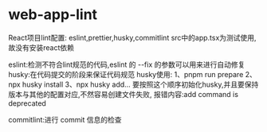 # web-app-lint

React项目lint配置:
eslint,prettier,husky,commitlint
src中的app.tsx为测试使用,故没有安装react依赖

eslint:检测不符合lint规范的代码,eslint 的 --fix 的参数可以用来进行自动修复
husky:在代码提交的阶段来保证代码规范
husky使用:
1、pnpm run prepare
2、npx husky install
3、npx husky add...
要按照这个顺序初始化husky,并且要保持版本与其他的配置对应,不然容易创建文件失败,
报错内容:add command is deprecated

commitlint:进行 commit 信息的检查